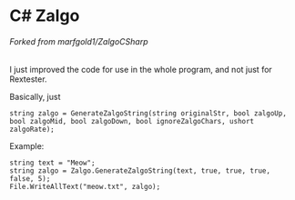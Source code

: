 ﻿# C# Zalgo
###### Forked from marfgold1/ZalgoCSharp

I just improved the code for use in the whole program, and not just for Rextester.

Basically, just
```
string zalgo = GenerateZalgoString(string originalStr, bool zalgoUp, bool zalgoMid, bool zalgoDown, bool ignoreZalgoChars, ushort zalgoRate);
```

Example:
```
string text = "Meow";
string zalgo = Zalgo.GenerateZalgoString(text, true, true, true, false, 5);
File.WriteAllText("meow.txt", zalgo);
```

